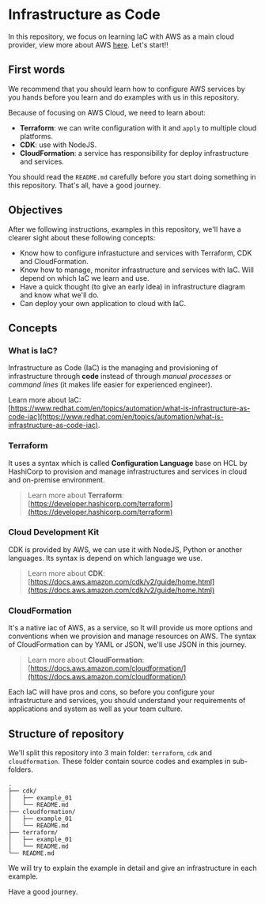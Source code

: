 # Infrastructure as Code

In this repository, we focus on learning IaC with AWS as a main cloud provider, view more about AWS [here](https://aws.amazon.com/about-aws/). Let's start!!

## First words
We recommend that you should learn how to configure AWS services by you hands before you learn and do examples with us in this repository.

Because of focusing on AWS Cloud, we need to learn about:
- **Terraform**: we can write configuration with it and `apply` to multiple cloud platforms.
- **CDK**: use with NodeJS.
- **CloudFormation**: a service has responsibility for deploy infrastructure and services.

You should read the `README.md` carefully before you start doing something in this repository. That's all, have a good journey.

## Objectives
After we following instructions, examples in this repository, we'll have a clearer sight about these following concepts:
- Know how to configure infrastucture and services with Terraform, CDK and CloudFormation.
- Know how to manage, monitor infrastructure and services with IaC. Will depend on which IaC we learn and use.
- Have a quick thought (to give an early idea) in infrastructure diagram and know what we'll do.
- Can deploy your own application to cloud with IaC.

## Concepts
### What is IaC?
Infrastructure as Code (IaC) is the managing and provisioning of infrastructure through **code** instead of through *manual processes* or *command lines* (it makes life easier for experienced engineer).

Learn more about IaC: [https://www.redhat.com/en/topics/automation/what-is-infrastructure-as-code-iac](https://www.redhat.com/en/topics/automation/what-is-infrastructure-as-code-iac).

### Terraform
It uses a syntax which is called **Configuration Language** base on HCL by HashiCorp to provision and manage infrastructures and services in cloud and on-premise environment.

> Learn more about **Terraform**: [https://developer.hashicorp.com/terraform](https://developer.hashicorp.com/terraform)

### Cloud Development Kit
CDK is provided by AWS, we can use it with NodeJS, Python or another languages. Its syntax is depend on which language we use.

> Learn more about **CDK**: [https://docs.aws.amazon.com/cdk/v2/guide/home.html](https://docs.aws.amazon.com/cdk/v2/guide/home.html)

### CloudFormation
It's a native iac of AWS, as a service, so It will provide us more options and conventions when we provision and manage resources on AWS. The syntax of CloudFormation can by YAML or JSON, we'll use JSON in this journey.

> Learn more about **CloudFormation**: [https://docs.aws.amazon.com/cloudformation/](https://docs.aws.amazon.com/cloudformation/)

Each IaC will have pros and cons, so before you configure your infrastructure and services, you should understand your requirements of applications and system as well as your team culture.

## Structure of repository
We'll split this repository into 3 main folder: `terraform`, `cdk` and `cloudformation`. These folder contain source codes and examples in sub-folders.

```
.
├── cdk/
│   ├── example_01
│   └── README.md
├── cloudformation/
│   ├── example_01
│   └── README.md
├── terraform/
│   ├── example_01
│   └── README.md
└── README.md
```

We will try to explain the example in detail and give an infrastructure in each example.

Have a good journey.